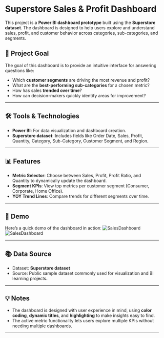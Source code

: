 # Superstore Sales & Profit Dashboard

This project is a **Power BI dashboard prototype** built using the **Superstore dataset**. The dashboard is designed to help users explore and understand sales, profit, and customer behavior across categories, sub-categories, and segments.  

## 🎯 Project Goal

The goal of this dashboard is to provide an intuitive interface for answering questions like:

- Which **customer segments** are driving the most revenue and profit?
- What are the **best-performing sub-categories** for a chosen metric?
- How has sales **trended over time**?
- How can decision-makers quickly identify areas for improvement?

---

## 🛠️ Tools & Technologies

- **Power BI**: For data visualization and dashboard creation.  
- **Superstore dataset**: Includes fields like Order Date, Sales, Profit, Quantity, Category, Sub-Category, Customer Segment, and Region.  
---

## 📊 Features

- **Metric Selector**: Choose between Sales, Profit, Profit Ratio, and Quantity to dynamically update the dashboard.  
- **Segment KPIs**: View top metrics per customer segment (Consumer, Corporate, Home Office).  
- **YOY Trend Lines**: Compare trends for different segments over time.  
---

## 🎥 Demo

Here’s a quick demo of the dashboard in action:
![SalesDashboard](https://github.com/user-attachments/assets/1e16450a-c416-4b31-b64f-ea8971cdc3f7)
![SalesDashboard](https://github.com/user-attachments/assets/740581d5-6e08-43ce-bafe-38bc03e2ee25)

---

## 📚 Data Source

- Dataset: **Superstore dataset**  
- Source: Public sample dataset commonly used for visualization and BI learning projects.

---

## 💡 Notes

- The dashboard is designed with user experience in mind, using **color coding**, **dynamic titles**, and **highlighting** to make insights easy to find.  
- The active metric functionality lets users explore multiple KPIs without needing multiple dashboards.

---


